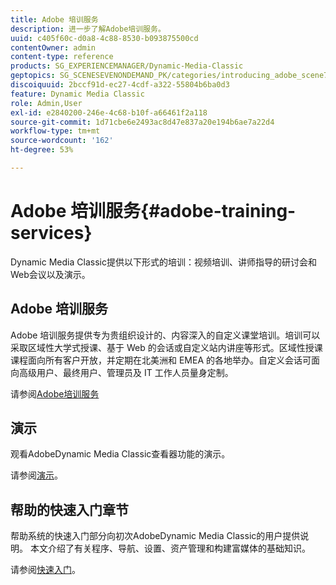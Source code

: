 ```yaml
---
title: Adobe 培训服务
description: 进一步了解Adobe培训服务。
uuid: c405f60c-d0a8-4c88-8530-b093875500cd
contentOwner: admin
content-type: reference
products: SG_EXPERIENCEMANAGER/Dynamic-Media-Classic
geptopics: SG_SCENESEVENONDEMAND_PK/categories/introducing_adobe_scene7
discoiquuid: 2bccf91d-ec27-4cdf-a322-55804b6ba0d3
feature: Dynamic Media Classic
role: Admin,User
exl-id: e2840200-246e-4c68-b10f-a66461f2a118
source-git-commit: 1d71cbe6e2493ac8d47e837a20e194b6ae7a22d4
workflow-type: tm+mt
source-wordcount: '162'
ht-degree: 53%

---
```


# Adobe 培训服务{#adobe-training-services}

Dynamic Media Classic提供以下形式的培训：视频培训、讲师指导的研讨会和Web会议以及演示。

## Adobe 培训服务

Adobe 培训服务提供专为贵组织设计的、内容深入的自定义课堂培训。培训可以采取区域性大学式授课、基于 Web 的会话或自定义站内讲座等形式。区域性授课课程面向所有客户开放，并定期在北美洲和 EMEA 的各地举办。自定义会话可面向高级用户、最终用户、管理员及 IT 工作人员量身定制。

请参阅[Adobe培训服务](https://learning.adobe.com/)

## 演示

观看AdobeDynamic Media Classic查看器功能的演示。

请参阅[演示](https://landing.adobe.com/zh-Hans/na/dynamic-media/ctir-2755/live-demos.html)。

## 帮助的快速入门章节

帮助系统的快速入门部分向初次AdobeDynamic Media Classic的用户提供说明。 本文介绍了有关程序、导航、设置、资产管理和构建富媒体的基础知识。

请参阅[快速入门](dmc-platform-overview.md)。
